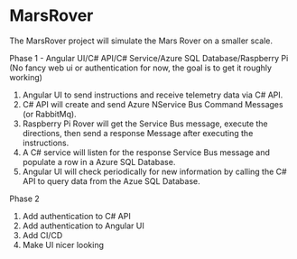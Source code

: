 # MarsRover

The MarsRover project will simulate the Mars Rover on a smaller scale.  

Phase 1 - Angular UI/C# API/C# Service/Azure SQL Database/Raspberry Pi
(No fancy web ui or authentication for now, the goal is to get it roughly working)

1. Angular UI to send instructions and receive telemetry data via C# API.
2. C# API will create and send Azure NService Bus Command Messages (or RabbitMq).  
3. Raspberry Pi Rover will get the Service Bus message, execute the directions, then send a response Message after executing the instructions.
4. A C# service will listen for the response Service Bus message and populate a row in a Azure SQL Database.
5. Angular UI will check periodically for new information by calling the C# API to query data from the Azue SQL Database.

Phase 2

1. Add authentication to C# API
2. Add authentication to Angular UI
3. Add CI/CD
4. Make UI nicer looking
